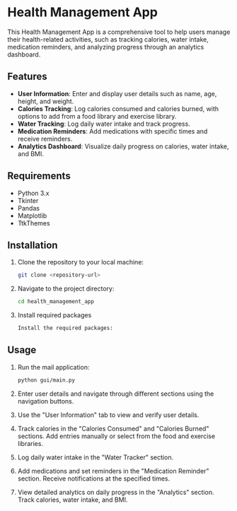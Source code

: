 # Health Management App

This Health Management App is a comprehensive tool to help users manage their health-related activities, such as tracking calories, water intake, medication reminders, and analyzing progress through an analytics dashboard.

## Features

- **User Information**: Enter and display user details such as name, age, height, and weight.
- **Calories Tracking**: Log calories consumed and calories burned, with options to add from a food library and exercise library.
- **Water Tracking**: Log daily water intake and track progress.
- **Medication Reminders**: Add medications with specific times and receive reminders.
- **Analytics Dashboard**: Visualize daily progress on calories, water intake, and BMI.

## Requirements

- Python 3.x
- Tkinter
- Pandas
- Matplotlib
- TtkThemes

## Installation

1. Clone the repository to your local machine:

   ```bash
   git clone <repository-url>

2. Navigate to the project directory:

   ```bash
   cd health_management_app
   
3. Install required packages
   ```bash
   Install the required packages:
   
## Usage

1. Run the mail application:
   ```bash
   python gui/main.py
   
2. Enter user details and navigate through different sections using the navigation buttons.

3. Use the "User Information" tab to view and verify user details.

4. Track calories in the "Calories Consumed" and "Calories Burned" sections. Add entries manually or select from the food and exercise libraries.

5. Log daily water intake in the "Water Tracker" section.

6. Add medications and set reminders in the "Medication Reminder" section. Receive notifications at the specified times.

7. View detailed analytics on daily progress in the "Analytics" section. Track calories, water intake, and BMI.
